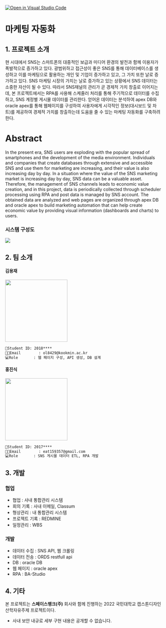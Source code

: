 
[![Open in Visual Studio Code](https://classroom.github.com/assets/open-in-vscode-f059dc9a6f8d3a56e377f745f24479a46679e63a5d9fe6f495e02850cd0d8118.svg)](https://classroom.github.com/online_ide?assignment_repo_id=7245809&assignment_repo_type=AssignmentRepo)

# 마케팅 자동화
## 1.  프로젝트 소개
현 시대에서 SNS는 스마트폰의 대중적인 보급과 미디어 환경의 발전과 함께 이용자가 폭발적으로 증가하고 있다. 광범위하고 접근성이 좋은 SNS를 통해 데이터베이스를 생성하고 이를 마케팅으로 활용하는 개인 및 기업이 증가하고 있고, 그 가치 또한 날로 증가하고 있다.
SNS 마케팅 시장의 가치는 날로 증가하고 있는 상황에서 SNS 데이터는 소중한 자산이 될 수 있다. 따라서 SNS채널의 관리가 곧 경제적 가치 창출로 이어지는데, 본 프로젝트에서는 RPA를 사용해 스케줄러 처리를 통해 주기적으로 데이터를 수집하고, SNS 계정별 게시물 데이터를 관리한다. 얻어온 데이터는 분석하여 apex DB와 oracle apex를 통해 웹페이지를 구성하여 사용자에게 시각적인 정보(대시보드 및 차트)를 제공하여 경제적 가치를 창출하는데 도움을 줄 수 있는 마케팅 자동화를 구축하려 한다.

# Abstract
In the present era, SNS users are exploding with the popular spread of smartphones and the development of the media environment. Individuals and companies that create databases through extensive and accessible SNS and use them for marketing are increasing, and their value is also increasing day by day.
In a situation where the value of the SNS marketing market is increasing day by day, SNS data can be a valuable asset. Therefore, the management of SNS channels leads to economic value creation, and in this project, data is periodically collected through scheduler processing using RPA and post data is managed by SNS account. The obtained data are analyzed and web pages are organized through apex DB and oracle apex to build marketing automation that can help create economic value by providing visual information (dashboards and charts) to users.


### 시스템 구성도
<a href='https://ifh.cc/v-SKmMng' target='_blank'><img src='https://ibb.co/L5VhkDq' border='0'></a>


## 2. 팀 소개
#### 김용재 

<img src= "https://img.marieclairekorea.com/2022/01/mck_61ea7d9ea51ad.jpg" width="200px">

```markdown
📧Student ID: 2018****
👨‍🎓Email		: ol8429@kookmin.ac.kr
💻Role		: 웹 페이지 구성, API 생성, DB 설계
```

#### 홍진식

<img src= "https://ifh.cc/g/6VB3SL.jpg" width="200px"  height="200">

```markdown
📧Student ID: 2017****
👨‍🎓Email		: eat159357@gmail.com
💻Role		: SNS 게시물 데이터 ETL, RPA 개발
```
## 3. 개발
### 협업
* 협업 : 사내 통합관리 시스템
* 회의 기록 : 사내 이메일, Classum
* 형상관리 :  내 통합관리 시스템
* 프로젝트 기록 : REDMINE
* 일정관리 : WBS

### 개발
* 데이터 수집 : SNS API, 웹 크롤링
* 데이터 전송 : ORDS restfull api
* DB : oracle DB
* 웹 페이지 : oracle apex
* RPA : BA-Studio


## 4. 기타
본 프로젝트는  **스페이스뱅크(주)** 회사와 함께 진행하는 2022 국민대학교 캡스톤디자인 산학자유주제 프로젝트이다.
* 사내 보안 내규로 세부 구현 내용은 공개할 수 없습니다.




  

